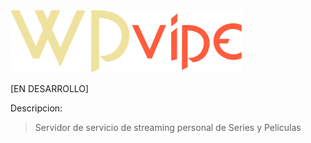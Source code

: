 <img title="a title" alt="Alt text" height="100px" src="assets/WDvide.svg">

[EN DESARROLLO]

Descripcion:

> Servidor de servicio de streaming personal de Series y Peliculas
